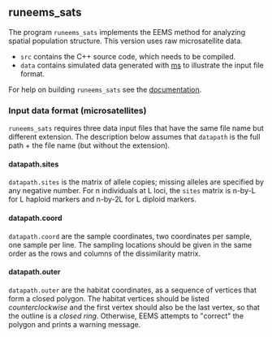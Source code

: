 
## runeems_sats

The program `runeems_sats` implements the EEMS method for analyzing spatial population structure. This version uses raw microsatellite data.

* `src` contains the C++ source code, which needs to be compiled.
* `data` contains simulated data generated with [ms](http://home.uchicago.edu/rhudson1/source/mksamples.html) to illustrate the input file format.

For help on building `runeems_sats` see the [documentation](README.md).

### Input data format (microsatellites)

`runeems_sats` requires three data input files that have the same file name but different extension. The description below assumes that `datapath` is the full path + the file name (but without the extension).

#### datapath.sites

`datapath.sites` is the matrix of allele copies; missing alleles are specified by any negative number. For n individuals at L loci, the `sites` matrix is n-by-L for L haploid markers and n-by-2L for L diploid markers.

#### datapath.coord

`datapath.coord` are the sample coordinates, two coordinates per sample, one sample per line. The sampling locations should be given in the same order as the rows and columns of the dissimilarity matrix.

#### datapath.outer

`datapath.outer` are the habitat coordinates, as a sequence of vertices that form a closed polygon. The habitat vertices should be listed *counterclockwise* and the first vertex should also be the last vertex, so that the outline is a *closed ring*. Otherwise, EEMS attempts to "correct" the polygon and prints a warning message.
